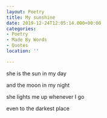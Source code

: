 ```yaml
---
layout: Poetry
title: My sunshine
date: 2019-12-24T12:05:14.000+00:00
categories:
- Poetry
- Made By Words
- Quotes
location: ''

---
```

she is the sun in my day

and the moon in my night

she lights me up whenever I go

even to the darkest place
